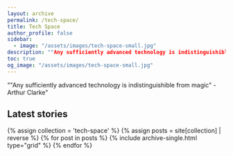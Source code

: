 ```yaml
---
layout: archive 
permalink: /tech-space/
title: Tech Space
author_profile: false
sidebar:
  - image: "/assets/images/tech-space-small.jpg"
description: ""Any sufficiently advanced technology is indistinguishible from magic" - Arthur Clarke"
toc: true
og_image: "/assets/images/tech-space-small.jpg"
---
```

""Any sufficiently advanced technology is indistinguishible from magic" - Arthur Clarke"

## Latest stories

<div class="grid__wrapper">
  {% assign collection = 'tech-space' %}
  {% assign posts = site[collection] | reverse %}
  {% for post in posts %}
    {% include archive-single.html type="grid" %}
  {% endfor %}
</div>